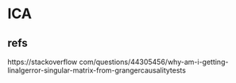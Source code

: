 # ICA

## refs
https://stackoverflow com/questions/44305456/why-am-i-getting-linalgerror-singular-matrix-from-grangercausalitytests